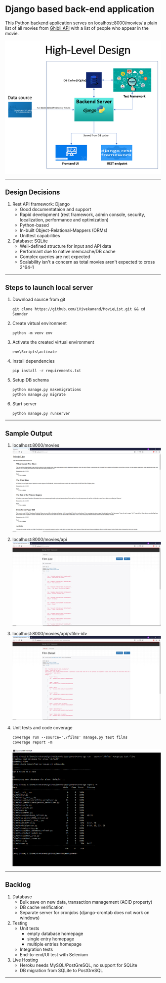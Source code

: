# Django based back-end application

This Python backend application serves on localhost:8000/movies/ a plain list of all movies from [Ghibli API](https://ghibliapi.herokuapp.com/) with a list of people who appear in the movie.

![High-Level Design](assets/images/Design.png "High-Level Design")

---

## Design Decisions
1. Rest API framework: Django
    - Good documentataion and support
    - Rapid development (rest framework, admin console, security, localization, performance and optimization)
    - Python-based
    - In-built Object-Relational-Mappers (ORMs)
    - Unittest capabilities
2. Database: SQLite
    - Well-defined structure for input and API data
    - Performant due to native memcache/DB cache
    - Complex queries are not expected
    - Scalability isn't a concern as total movies aren't expected to cross 2^64-1
---

## Steps to launch local server
1. Download source from git
    ```
    git clone https://github.com/iVivekanand/MovieList.git && cd Sennder
    ```
2. Create virtual environment
    ```
    python -m venv env
    ```
3. Activate the created virtual environment
    ```
    env\Scripts\activate
    ```
4. Install dependencies
    ```
    pip install -r requirements.txt
    ```
5. Setup DB schema
    ```
    python manage.py makemigrations
    python manage.py migrate
    ```
6. Start server
    ```
    python manage.py runserver
    ```
---

## Sample Output
1. localhost:8000/movies
![movies home](assets/images/movies_home.png "Movies Home")

2. localhost:8000/movies/api
![API List View](assets/images/api_list_view.png "API List View")

3. localhost:8000/movies/api/\<film-id\>
![API Detail View](assets/images/api_detail_view.png "API Detail View")

4. Unit tests and code coverage
    ```
    coverage run --source='./films' manage.py test films
    coverage report -m
    ```
    ![ULT & Code Coverage](assets/images/unit_test_code_coverage.png "ULT & Code Coverage")

---

## Backlog
1. Database
    - Bulk save on new data, transaction management (ACID property)
    - DB cache verification
    - Separate server for cronjobs (django-crontab does not work on windows)
2. Testing
    - Unit tests
        - empty database homepage
        - single entry homepage
        - multiple entries homepage
    - Integration tests
    - End-to-end/UI test with Selenium
3. Live Hosting
    - Heroku needs MySQL/PostGreSQL, no support for SQLite
    - DB migration from SQLite to PostGreSQL

---

